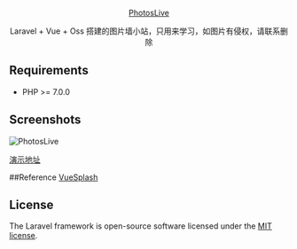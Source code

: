 <p align="center">
<a href="http://vue.shanyuliang.com/">
PhotosLive
</a>
</p>

<p align="center">
Laravel + Vue + Oss 搭建的图片墙小站，只用来学习，如图片有侵权，请联系删除<pig@shanyuliang.com>
</p>

Requirements
------------
 - PHP >= 7.0.0

Screenshots
------------

![PhotosLive](https://shanyuliang.oss-cn-shenzhen.aliyuncs.com/normal/pl20190805170052.png)

<a href="http://vue.shanyuliang.com/">
演示地址
</a>

##Reference
<a href="https://github.com/MasahiroHarada/vuesplash">
VueSplash
</a>

## License

The Laravel framework is open-source software licensed under the [MIT license](https://opensource.org/licenses/MIT).
